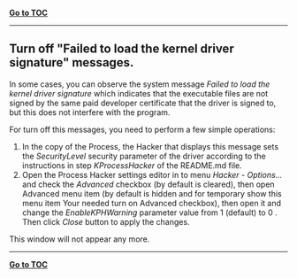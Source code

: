 ﻿[**Go to TOC**](https://github.com/VictorVG/PH/wiki)
***

## Turn off "Failed to load the kernel driver signature" messages.

In some cases, you can observe the system message _Failed to load the kernel driver signature_ which indicates that the executable files are not signed by the same paid developer certificate that the driver is signed to, but this does not interfere with the program.

For turn off this messages, you need to perform a few simple operations:

1. In the copy of the Process, the Hacker that displays this message sets the _SecurityLevel_ security parameter of the driver according to the instructions in step _KProcessHacker_ of the README.md file.
2. Open the Process Hacker settings editor in to menu _Hacker - Options..._ and check the _Advanced_ checkbox (by default is cleared), then open Advanced menu item (by default is hidden and for temporary show this menu item Your needed turn on Advanced checkbox), then open it and change the _EnableKPHWarning_ parameter value from 1 (default) to 0 . Then click _Close_ button to apply the changes.

This window will not appear any more.

***
[**Go to TOC**](https://github.com/VictorVG/PH/wiki)